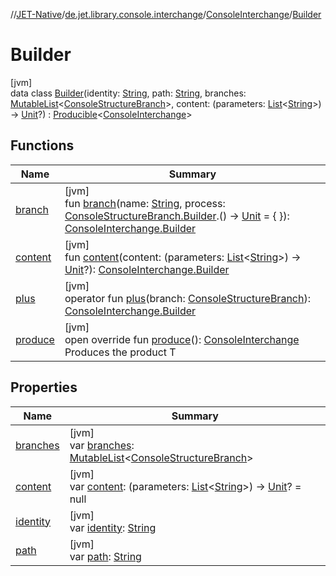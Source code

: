 //[JET-Native](../../../../index.md)/[de.jet.library.console.interchange](../../index.md)/[ConsoleInterchange](../index.md)/[Builder](index.md)

# Builder

[jvm]\
data class [Builder](index.md)(identity: [String](https://kotlinlang.org/api/latest/jvm/stdlib/kotlin/-string/index.html), path: [String](https://kotlinlang.org/api/latest/jvm/stdlib/kotlin/-string/index.html), branches: [MutableList](https://kotlinlang.org/api/latest/jvm/stdlib/kotlin.collections/-mutable-list/index.html)&lt;[ConsoleStructureBranch](../../-console-structure-branch/index.md)&gt;, content: (parameters: [List](https://kotlinlang.org/api/latest/jvm/stdlib/kotlin.collections/-list/index.html)&lt;[String](https://kotlinlang.org/api/latest/jvm/stdlib/kotlin/-string/index.html)&gt;) -&gt; [Unit](https://kotlinlang.org/api/latest/jvm/stdlib/kotlin/-unit/index.html)?) : [Producible](../../../de.jet.library.tool.smart/-producible/index.md)&lt;[ConsoleInterchange](../index.md)&gt;

## Functions

| Name | Summary |
|---|---|
| [branch](branch.md) | [jvm]<br>fun [branch](branch.md)(name: [String](https://kotlinlang.org/api/latest/jvm/stdlib/kotlin/-string/index.html), process: [ConsoleStructureBranch.Builder](../../-console-structure-branch/-builder/index.md).() -&gt; [Unit](https://kotlinlang.org/api/latest/jvm/stdlib/kotlin/-unit/index.html) = { }): [ConsoleInterchange.Builder](index.md) |
| [content](content.md) | [jvm]<br>fun [content](content.md)(content: (parameters: [List](https://kotlinlang.org/api/latest/jvm/stdlib/kotlin.collections/-list/index.html)&lt;[String](https://kotlinlang.org/api/latest/jvm/stdlib/kotlin/-string/index.html)&gt;) -&gt; [Unit](https://kotlinlang.org/api/latest/jvm/stdlib/kotlin/-unit/index.html)?): [ConsoleInterchange.Builder](index.md) |
| [plus](plus.md) | [jvm]<br>operator fun [plus](plus.md)(branch: [ConsoleStructureBranch](../../-console-structure-branch/index.md)): [ConsoleInterchange.Builder](index.md) |
| [produce](produce.md) | [jvm]<br>open override fun [produce](produce.md)(): [ConsoleInterchange](../index.md)<br>Produces the product T |

## Properties

| Name | Summary |
|---|---|
| [branches](branches.md) | [jvm]<br>var [branches](branches.md): [MutableList](https://kotlinlang.org/api/latest/jvm/stdlib/kotlin.collections/-mutable-list/index.html)&lt;[ConsoleStructureBranch](../../-console-structure-branch/index.md)&gt; |
| [content](content.md) | [jvm]<br>var [content](content.md): (parameters: [List](https://kotlinlang.org/api/latest/jvm/stdlib/kotlin.collections/-list/index.html)&lt;[String](https://kotlinlang.org/api/latest/jvm/stdlib/kotlin/-string/index.html)&gt;) -&gt; [Unit](https://kotlinlang.org/api/latest/jvm/stdlib/kotlin/-unit/index.html)? = null |
| [identity](identity.md) | [jvm]<br>var [identity](identity.md): [String](https://kotlinlang.org/api/latest/jvm/stdlib/kotlin/-string/index.html) |
| [path](path.md) | [jvm]<br>var [path](path.md): [String](https://kotlinlang.org/api/latest/jvm/stdlib/kotlin/-string/index.html) |
